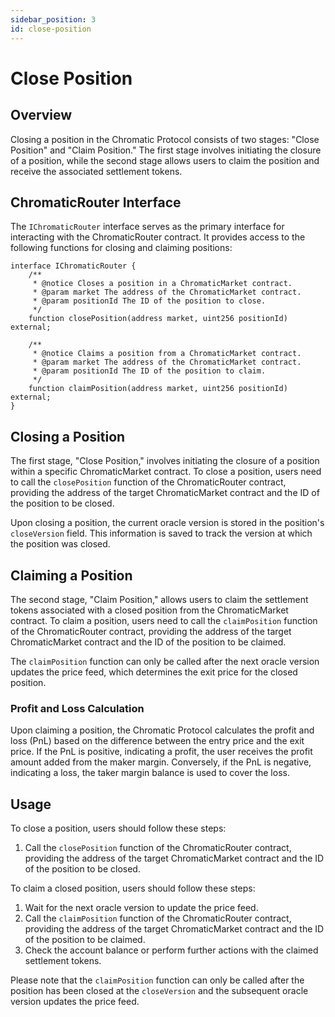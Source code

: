 ```yaml
---
sidebar_position: 3
id: close-position
---
```


# Close Position

## Overview

Closing a position in the Chromatic Protocol consists of two stages: "Close Position" and "Claim Position." The first stage involves initiating the closure of a position, while the second stage allows users to claim the position and receive the associated settlement tokens.

## ChromaticRouter Interface

The `IChromaticRouter` interface serves as the primary interface for interacting with the ChromaticRouter contract. It provides access to the following functions for closing and claiming positions:

```solidity
interface IChromaticRouter {
    /**
     * @notice Closes a position in a ChromaticMarket contract.
     * @param market The address of the ChromaticMarket contract.
     * @param positionId The ID of the position to close.
     */
    function closePosition(address market, uint256 positionId) external;

    /**
     * @notice Claims a position from a ChromaticMarket contract.
     * @param market The address of the ChromaticMarket contract.
     * @param positionId The ID of the position to claim.
     */
    function claimPosition(address market, uint256 positionId) external;
}
```

## Closing a Position

The first stage, "Close Position," involves initiating the closure of a position within a specific ChromaticMarket contract. To close a position, users need to call the `closePosition` function of the ChromaticRouter contract, providing the address of the target ChromaticMarket contract and the ID of the position to be closed.

Upon closing a position, the current oracle version is stored in the position's `closeVersion` field. This information is saved to track the version at which the position was closed.

## Claiming a Position

The second stage, "Claim Position," allows users to claim the settlement tokens associated with a closed position from the ChromaticMarket contract. To claim a position, users need to call the `claimPosition` function of the ChromaticRouter contract, providing the address of the target ChromaticMarket contract and the ID of the position to be claimed.

The `claimPosition` function can only be called after the next oracle version updates the price feed, which determines the exit price for the closed position.

### Profit and Loss Calculation

Upon claiming a position, the Chromatic Protocol calculates the profit and loss (PnL) based on the difference between the entry price and the exit price. If the PnL is positive, indicating a profit, the user receives the profit amount added from the maker margin. Conversely, if the PnL is negative, indicating a loss, the taker margin balance is used to cover the loss.

## Usage

To close a position, users should follow these steps:

1. Call the `closePosition` function of the ChromaticRouter contract, providing the address of the target ChromaticMarket contract and the ID of the position to be closed.

To claim a closed position, users should follow these steps:

1. Wait for the next oracle version to update the price feed.
2. Call the `claimPosition` function of the ChromaticRouter contract, providing the address of the target ChromaticMarket contract and the ID of the position to be claimed.
3. Check the account balance or perform further actions with the claimed settlement tokens.

Please note that the `claimPosition` function can only be called after the position has been closed at the `closeVersion` and the subsequent oracle version updates the price feed.

